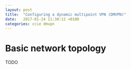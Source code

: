 ```yaml
---
layout: post
title:  "Configuring a dynamic multipoint VPN (DMVPN)"
date:   2017-01-24 11:30:12 +0100
categories: ccie dmvpn
---
```


# Basic network topology

TODO


